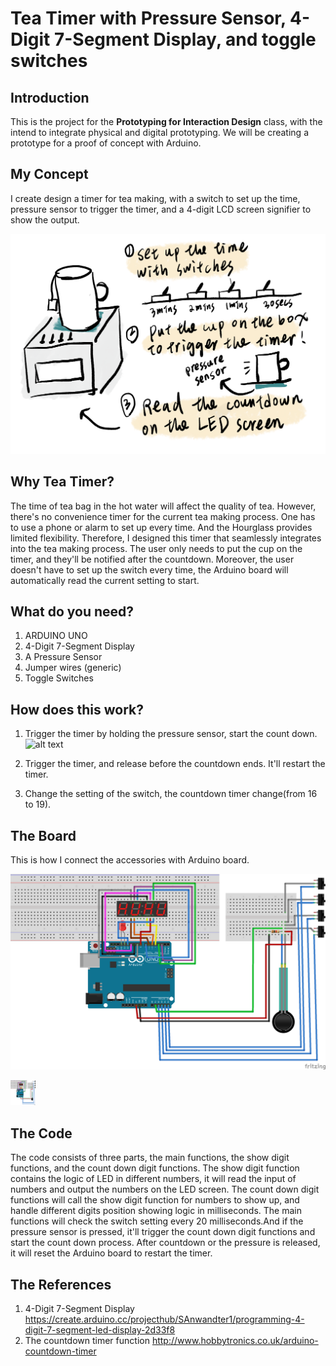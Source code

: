 # Tea Timer with Pressure Sensor, 4-Digit 7-Segment Display, and toggle switches

## Introduction
This is the project for the **Prototyping for Interaction Design** class, with the intend to integrate physical and digital prototyping. We will be creating a prototype for a proof of concept with Arduino.

## My Concept

I create design a timer for tea making, with a switch to set up the time, pressure sensor to trigger the timer, and a 4-digit LCD screen signifier to show the output.

![alt text](https://github.com/dondendon/prototyping_teatimer/blob/master/Untitled_Artwork-1%202.png)

## Why Tea Timer?

The time of tea bag in the hot water will affect the quality of tea. However, there's no convenience timer for the current tea making process. One has to use a phone or alarm to set up every time. And the Hourglass provides limited flexibility. Therefore, I designed this timer that seamlessly integrates into the tea making process. The user only needs to put the cup on the timer, and they'll be notified after the countdown. Moreover, the user doesn't have to set up the switch every time, the Arduino board will automatically read the current setting to start.

## What do you need?

1. ARDUINO UNO
2. 4-Digit 7-Segment Display
3. A Pressure Sensor
4. Jumper wires (generic)
5. Toggle Switches

## How does this work?

1. Trigger the timer by holding the pressure sensor, start the count down.
![alt text](https://github.com/dondendon/prototyping_teatimer/blob/master/ezgif.com-video-to-gif.gif)


2. Trigger the timer, and release before the countdown ends. It'll restart the timer.

3. Change the setting of the switch, the countdown timer change(from 16 to 19).

## The Board

This is how I connect the accessories with Arduino board.

![alt text](https://github.com/dondendon/prototyping_teatimer/blob/master/timer_bb.png
)

<img src="https://github.com/dondendon/prototyping_teatimer/blob/master/timer_bb.png" width="40" height="40" />


## The Code

The code consists of three parts, the main functions, the show digit functions, and the count down digit functions.
The show digit function contains the logic of LED in different numbers, it will read the input of numbers and output the numbers on the LED screen.
The count down digit functions will call the show digit function for numbers to show up, and handle different digits position showing logic in milliseconds.
The main functions will check the switch setting every 20 milliseconds.And if the pressure sensor is pressed, it'll trigger the count down digit functions and start the count down process. After countdown or the pressure is released, it will reset the Arduino board to restart the timer.

## The References
1. 4-Digit 7-Segment Display
https://create.arduino.cc/projecthub/SAnwandter1/programming-4-digit-7-segment-led-display-2d33f8
2. The countdown timer function
http://www.hobbytronics.co.uk/arduino-countdown-timer

